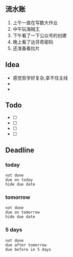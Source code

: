 ## 流水账
1. 上午一直在写数大作业
2. 中午玩海贼王
3. 下午看了一下公众号的创建
4. 晚上看了达芬奇密码
5. 还准备看拉片

## Idea
- 感觉哲学好复杂,拿不住主线
- 
- 

## Todo
- [ ] 
- [ ] 
- [ ] 
- [ ] 

## Deadline
### today
```tasks
not done
due on today
hide due date
```
### tomorrow
```tasks
not done
due on tomorrow
hide due date
```
### 5 days
```tasks
not done
due after tomorrow
due before in 5 days
```
